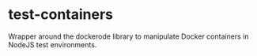 # test-containers
Wrapper around the dockerode library to manipulate Docker containers in NodeJS test environments.
